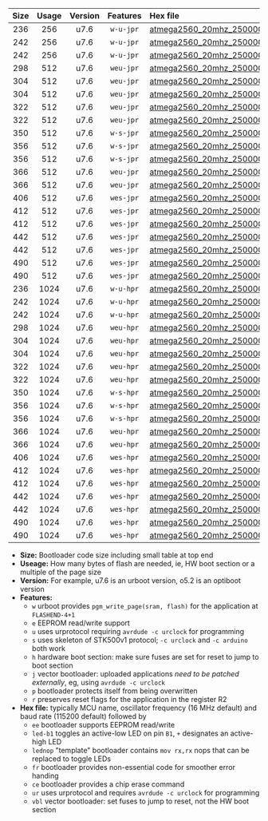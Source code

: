 |Size|Usage|Version|Features|Hex file|
|:-:|:-:|:-:|:-:|:--|
|236|256|u7.6|`w-u-jpr`|[atmega2560_20mhz_250000bps_ur_vbl.hex](https://raw.githubusercontent.com/stefanrueger/urboot/main//atmega2560_20mhz_250000bps_ur_vbl.hex)|
|242|256|u7.6|`w-u-jpr`|[atmega2560_20mhz_250000bps_led+b7_ur_vbl.hex](https://raw.githubusercontent.com/stefanrueger/urboot/main//atmega2560_20mhz_250000bps_led+b7_ur_vbl.hex)|
|242|256|u7.6|`w-u-jpr`|[atmega2560_20mhz_250000bps_lednop_ur_vbl.hex](https://raw.githubusercontent.com/stefanrueger/urboot/main//atmega2560_20mhz_250000bps_lednop_ur_vbl.hex)|
|298|512|u7.6|`weu-jpr`|[atmega2560_20mhz_250000bps_ee_ur_vbl.hex](https://raw.githubusercontent.com/stefanrueger/urboot/main//atmega2560_20mhz_250000bps_ee_ur_vbl.hex)|
|304|512|u7.6|`weu-jpr`|[atmega2560_20mhz_250000bps_ee_led+b7_ur_vbl.hex](https://raw.githubusercontent.com/stefanrueger/urboot/main//atmega2560_20mhz_250000bps_ee_led+b7_ur_vbl.hex)|
|304|512|u7.6|`weu-jpr`|[atmega2560_20mhz_250000bps_ee_lednop_ur_vbl.hex](https://raw.githubusercontent.com/stefanrueger/urboot/main//atmega2560_20mhz_250000bps_ee_lednop_ur_vbl.hex)|
|322|512|u7.6|`weu-jpr`|[atmega2560_20mhz_250000bps_ee_led+b7_fr_ur_vbl.hex](https://raw.githubusercontent.com/stefanrueger/urboot/main//atmega2560_20mhz_250000bps_ee_led+b7_fr_ur_vbl.hex)|
|322|512|u7.6|`weu-jpr`|[atmega2560_20mhz_250000bps_ee_lednop_fr_ur_vbl.hex](https://raw.githubusercontent.com/stefanrueger/urboot/main//atmega2560_20mhz_250000bps_ee_lednop_fr_ur_vbl.hex)|
|350|512|u7.6|`w-s-jpr`|[atmega2560_20mhz_250000bps_vbl.hex](https://raw.githubusercontent.com/stefanrueger/urboot/main//atmega2560_20mhz_250000bps_vbl.hex)|
|356|512|u7.6|`w-s-jpr`|[atmega2560_20mhz_250000bps_led+b7_vbl.hex](https://raw.githubusercontent.com/stefanrueger/urboot/main//atmega2560_20mhz_250000bps_led+b7_vbl.hex)|
|356|512|u7.6|`w-s-jpr`|[atmega2560_20mhz_250000bps_lednop_vbl.hex](https://raw.githubusercontent.com/stefanrueger/urboot/main//atmega2560_20mhz_250000bps_lednop_vbl.hex)|
|366|512|u7.6|`weu-jpr`|[atmega2560_20mhz_250000bps_ee_led+b7_fr_ce_ur_vbl.hex](https://raw.githubusercontent.com/stefanrueger/urboot/main//atmega2560_20mhz_250000bps_ee_led+b7_fr_ce_ur_vbl.hex)|
|366|512|u7.6|`weu-jpr`|[atmega2560_20mhz_250000bps_ee_lednop_fr_ce_ur_vbl.hex](https://raw.githubusercontent.com/stefanrueger/urboot/main//atmega2560_20mhz_250000bps_ee_lednop_fr_ce_ur_vbl.hex)|
|406|512|u7.6|`wes-jpr`|[atmega2560_20mhz_250000bps_ee_vbl.hex](https://raw.githubusercontent.com/stefanrueger/urboot/main//atmega2560_20mhz_250000bps_ee_vbl.hex)|
|412|512|u7.6|`wes-jpr`|[atmega2560_20mhz_250000bps_ee_led+b7_vbl.hex](https://raw.githubusercontent.com/stefanrueger/urboot/main//atmega2560_20mhz_250000bps_ee_led+b7_vbl.hex)|
|412|512|u7.6|`wes-jpr`|[atmega2560_20mhz_250000bps_ee_lednop_vbl.hex](https://raw.githubusercontent.com/stefanrueger/urboot/main//atmega2560_20mhz_250000bps_ee_lednop_vbl.hex)|
|442|512|u7.6|`wes-jpr`|[atmega2560_20mhz_250000bps_ee_led+b7_fr_vbl.hex](https://raw.githubusercontent.com/stefanrueger/urboot/main//atmega2560_20mhz_250000bps_ee_led+b7_fr_vbl.hex)|
|442|512|u7.6|`wes-jpr`|[atmega2560_20mhz_250000bps_ee_lednop_fr_vbl.hex](https://raw.githubusercontent.com/stefanrueger/urboot/main//atmega2560_20mhz_250000bps_ee_lednop_fr_vbl.hex)|
|490|512|u7.6|`wes-jpr`|[atmega2560_20mhz_250000bps_ee_led+b7_fr_ce_vbl.hex](https://raw.githubusercontent.com/stefanrueger/urboot/main//atmega2560_20mhz_250000bps_ee_led+b7_fr_ce_vbl.hex)|
|490|512|u7.6|`wes-jpr`|[atmega2560_20mhz_250000bps_ee_lednop_fr_ce_vbl.hex](https://raw.githubusercontent.com/stefanrueger/urboot/main//atmega2560_20mhz_250000bps_ee_lednop_fr_ce_vbl.hex)|
|236|1024|u7.6|`w-u-hpr`|[atmega2560_20mhz_250000bps_ur.hex](https://raw.githubusercontent.com/stefanrueger/urboot/main//atmega2560_20mhz_250000bps_ur.hex)|
|242|1024|u7.6|`w-u-hpr`|[atmega2560_20mhz_250000bps_led+b7_ur.hex](https://raw.githubusercontent.com/stefanrueger/urboot/main//atmega2560_20mhz_250000bps_led+b7_ur.hex)|
|242|1024|u7.6|`w-u-hpr`|[atmega2560_20mhz_250000bps_lednop_ur.hex](https://raw.githubusercontent.com/stefanrueger/urboot/main//atmega2560_20mhz_250000bps_lednop_ur.hex)|
|298|1024|u7.6|`weu-hpr`|[atmega2560_20mhz_250000bps_ee_ur.hex](https://raw.githubusercontent.com/stefanrueger/urboot/main//atmega2560_20mhz_250000bps_ee_ur.hex)|
|304|1024|u7.6|`weu-hpr`|[atmega2560_20mhz_250000bps_ee_led+b7_ur.hex](https://raw.githubusercontent.com/stefanrueger/urboot/main//atmega2560_20mhz_250000bps_ee_led+b7_ur.hex)|
|304|1024|u7.6|`weu-hpr`|[atmega2560_20mhz_250000bps_ee_lednop_ur.hex](https://raw.githubusercontent.com/stefanrueger/urboot/main//atmega2560_20mhz_250000bps_ee_lednop_ur.hex)|
|322|1024|u7.6|`weu-hpr`|[atmega2560_20mhz_250000bps_ee_led+b7_fr_ur.hex](https://raw.githubusercontent.com/stefanrueger/urboot/main//atmega2560_20mhz_250000bps_ee_led+b7_fr_ur.hex)|
|322|1024|u7.6|`weu-hpr`|[atmega2560_20mhz_250000bps_ee_lednop_fr_ur.hex](https://raw.githubusercontent.com/stefanrueger/urboot/main//atmega2560_20mhz_250000bps_ee_lednop_fr_ur.hex)|
|350|1024|u7.6|`w-s-hpr`|[atmega2560_20mhz_250000bps.hex](https://raw.githubusercontent.com/stefanrueger/urboot/main//atmega2560_20mhz_250000bps.hex)|
|356|1024|u7.6|`w-s-hpr`|[atmega2560_20mhz_250000bps_led+b7.hex](https://raw.githubusercontent.com/stefanrueger/urboot/main//atmega2560_20mhz_250000bps_led+b7.hex)|
|356|1024|u7.6|`w-s-hpr`|[atmega2560_20mhz_250000bps_lednop.hex](https://raw.githubusercontent.com/stefanrueger/urboot/main//atmega2560_20mhz_250000bps_lednop.hex)|
|366|1024|u7.6|`weu-hpr`|[atmega2560_20mhz_250000bps_ee_led+b7_fr_ce_ur.hex](https://raw.githubusercontent.com/stefanrueger/urboot/main//atmega2560_20mhz_250000bps_ee_led+b7_fr_ce_ur.hex)|
|366|1024|u7.6|`weu-hpr`|[atmega2560_20mhz_250000bps_ee_lednop_fr_ce_ur.hex](https://raw.githubusercontent.com/stefanrueger/urboot/main//atmega2560_20mhz_250000bps_ee_lednop_fr_ce_ur.hex)|
|406|1024|u7.6|`wes-hpr`|[atmega2560_20mhz_250000bps_ee.hex](https://raw.githubusercontent.com/stefanrueger/urboot/main//atmega2560_20mhz_250000bps_ee.hex)|
|412|1024|u7.6|`wes-hpr`|[atmega2560_20mhz_250000bps_ee_led+b7.hex](https://raw.githubusercontent.com/stefanrueger/urboot/main//atmega2560_20mhz_250000bps_ee_led+b7.hex)|
|412|1024|u7.6|`wes-hpr`|[atmega2560_20mhz_250000bps_ee_lednop.hex](https://raw.githubusercontent.com/stefanrueger/urboot/main//atmega2560_20mhz_250000bps_ee_lednop.hex)|
|442|1024|u7.6|`wes-hpr`|[atmega2560_20mhz_250000bps_ee_led+b7_fr.hex](https://raw.githubusercontent.com/stefanrueger/urboot/main//atmega2560_20mhz_250000bps_ee_led+b7_fr.hex)|
|442|1024|u7.6|`wes-hpr`|[atmega2560_20mhz_250000bps_ee_lednop_fr.hex](https://raw.githubusercontent.com/stefanrueger/urboot/main//atmega2560_20mhz_250000bps_ee_lednop_fr.hex)|
|490|1024|u7.6|`wes-hpr`|[atmega2560_20mhz_250000bps_ee_led+b7_fr_ce.hex](https://raw.githubusercontent.com/stefanrueger/urboot/main//atmega2560_20mhz_250000bps_ee_led+b7_fr_ce.hex)|
|490|1024|u7.6|`wes-hpr`|[atmega2560_20mhz_250000bps_ee_lednop_fr_ce.hex](https://raw.githubusercontent.com/stefanrueger/urboot/main//atmega2560_20mhz_250000bps_ee_lednop_fr_ce.hex)|

- **Size:** Bootloader code size including small table at top end
- **Useage:** How many bytes of flash are needed, ie, HW boot section or a multiple of the page size
- **Version:** For example, u7.6 is an urboot version, o5.2 is an optiboot version
- **Features:**
  + `w` urboot provides `pgm_write_page(sram, flash)` for the application at `FLASHEND-4+1`
  + `e` EEPROM read/write support
  + `u` uses urprotocol requiring `avrdude -c urclock` for programming
  + `s` uses skeleton of STK500v1 protocol; `-c urclock` and `-c arduino` both work
  + `h` hardware boot section: make sure fuses are set for reset to jump to boot section
  + `j` vector bootloader: uploaded applications *need to be patched externally*, eg, using `avrdude -c urclock`
  + `p` bootloader protects itself from being overwritten
  + `r` preserves reset flags for the application in the register R2
- **Hex file:** typically MCU name, oscillator frequency (16 MHz default) and baud rate (115200 default) followed by
  + `ee` bootloader supports EEPROM read/write
  + `led-b1` toggles an active-low LED on pin `B1`, `+` designates an active-high LED
  + `lednop` "template" bootloader contains `mov rx,rx` nops that can be replaced to toggle LEDs
  + `fr` bootloader provides non-essential code for smoother error handing
  + `ce` bootloader provides a chip erase command
  + `ur` uses urprotocol and requires `avrdude -c urclock` for programming
  + `vbl` vector bootloader: set fuses to jump to reset, not the HW boot section
